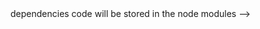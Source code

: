 



<!-- package.json is for scripting and dependencies required for our project  -->




<!-- to adjust the dependencies based on the system we need package-lock.json  -->




<!-- node modules ---> dependencies code will be stored in the node modules  -->
<!-- we will not push node modules to git  -->


<!-- npm install is used to install node modules and lock file  -->
